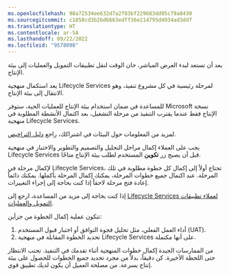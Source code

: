 ```yaml
---
ms.openlocfilehash: 98a72534ee632d7a2f83bf229683dd95c79a8430
ms.sourcegitcommit: c1858cd3b2bd6663edff36e214795d4934ad3ddf
ms.translationtype: HT
ms.contentlocale: ar-SA
ms.lasthandoff: 09/22/2022
ms.locfileid: "9578098"
---
```

بعد أن تستعد لبدء العرض المباشر، حان الوقت لنقل تطبيقات التمويل والعمليات إلى بيئة الإنتاج.

يعد استكمال منهجية Lifecycle Services لمرحلة رئيسية في كل مشروع تنفيذ، وهو الانتقال إلى بيئة الإنتاج.

للمساعدة في ضمان استخدام بيئة الإنتاج للعمليات الحية، ستوفر Microsoft نسخة الإنتاج فقط عندما يقترب التنفيذ من مرحلة التشغيل، بعد اكتمال الأنشطة المطلوبة في منهجية Lifecycle Services. 

لمزيد من المعلومات حول البيئات في اشتراكك، راجع [دليل التراخيص](https://dynamics.microsoft.com/pricing/?azure-portal=true).

يجب على العملاء إكمال مراحل التحليل والتصميم والتطوير والاختبار في منهجية Lifecycle Services قبل أن يصبح زر **تكوين** المستخدم لطلب بيئة الإنتاج متاحًا. 

لإكمال مرحلة في Lifecycle Services، تحتاج أولاً إلى إكمال كل خطوة مطلوبة في تلك المرحلة. عند اكتمال جميع خطوات المرحلة، يمكنك إكمال المرحلة بأكملها. يمكنك دائماً إعادة فتح مرحلة لاحقاً إذا كنت بحاجة إلى إجراء التغييرات. 

إذا كنت بحاجة إلى مزيد من المساعدة، ارجع إلى [Lifecycle Services لعملاء تطبيقات التمويل والعمليات](/dynamics365/fin-ops-core/dev-itpro/lifecycle-services/lcs-works-lcs/?azure-portal=true). 

تتكون عملية إكمال الخطوة من جزأين:

1.  أداء العمل الفعلي، مثل تحليل فجوة التوافق أو اختبار قبول المستخدم (UAT).
2.  تحديد الخطوة المقابلة في منهجية Lifecycle Services على أنها مكتملة.


من الممارسات الجيدة إكمال خطوات المنهجية أثناء تقدمك في التنفيذ. تجنب الانتظار حتى اللحظة الأخيرة. كن دقيقاً، بدلاً من مجرد تحديد جميع الخطوات للحصول على بيئة إنتاج بسرعة. من مصلحة العميل أن يكون لديك تطبيق قوي.
